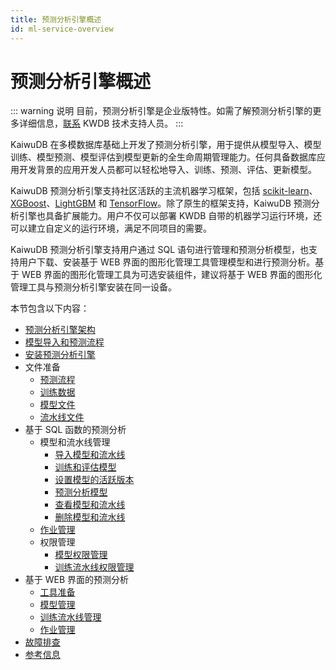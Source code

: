 ```yaml
---
title: 预测分析引擎概述
id: ml-service-overview
---
```


# 预测分析引擎概述

::: warning 说明
目前，预测分析引擎是企业版特性。如需了解预测分析引擎的更多详细信息，[联系](https://cs.kaiwudb.com/support/) KWDB 技术支持人员。
:::

KaiwuDB 在多模数据库基础上开发了预测分析引擎，用于提供从模型导入、模型训练、模型预测、模型评估到模型更新的全生命周期管理能力。任何具备数据库应用开发背景的应用开发人员都可以轻松地导入、训练、预测、评估、更新模型。

KaiwuDB 预测分析引擎支持社区活跃的主流机器学习框架，包括 [scikit-learn](https://scikit-learn.org/stable/index.html)、[XGBoost](https://xgboost.readthedocs.io/en/stable/#)、[LightGBM](https://lightgbm.readthedocs.io/en/latest/index.html#) 和 [TensorFlow](https://tensorflow.google.cn/?hl=zh-cn)。除了原生的框架支持，KaiwuDB 预测分析引擎也具备扩展能力。用户不仅可以部署 KWDB 自带的机器学习运行环境，还可以建立自定义的运行环境，满足不同项目的需要。

KaiwuDB 预测分析引擎支持用户通过 SQL 语句进行管理和预测分析模型，也支持用户下载、安装基于 WEB 界面的图形化管理工具管理模型和进行预测分析。基于 WEB 界面的图形化管理工具为可选安装组件，建议将基于 WEB 界面的图形化管理工具与预测分析引擎安装在同一设备。

本节包含以下内容：

- [预测分析引擎架构](./ml-service-architecture.md)
- [模型导入和预测流程](./ml-service-workflow.md)
- [安装预测分析引擎](./ml-service-install.md)
- 文件准备
  - [预测流程](./prepare-files/predict-workflow.md)
  - [训练数据](./prepare-files/prepare-data.md)
  - [模型文件](./prepare-files/prepare-model-files.md)
  - [流水线文件](./prepare-files/prepare-pipeline-files.md)
- 基于 SQL 函数的预测分析
  - 模型和流水线管理
    - [导入模型和流水线](./sql-based-ml-service/model-pipeline-mgmt/import-model-pipeline.md)
    - [训练和评估模型](./sql-based-ml-service/model-pipeline-mgmt/train-evaluate-models.md)
    - [设置模型的活跃版本](./sql-based-ml-service/model-pipeline-mgmt/set-active-model-versions.md)
    - [预测分析模型](./sql-based-ml-service/model-pipeline-mgmt/predict-analyze-models.md)
    - [查看模型和流水线](./sql-based-ml-service/model-pipeline-mgmt/check-model-pipeline.md)
    - [删除模型和流水线](./sql-based-ml-service/model-pipeline-mgmt/delete-model-pipeline.md)
  - [作业管理](./sql-based-ml-service/job-mgmt.md)
  - 权限管理
    - [模型权限管理](./sql-based-ml-service/privilege-mgmt/model-privilege-mgmt.md)
    - [训练流水线权限管理](./sql-based-ml-service/privilege-mgmt/pipeline-privilege-mgmt.md)
- 基于 WEB 界面的预测分析
  - [工具准备](./web-based-ml-service/prepare-tools.md)
  - [模型管理](./web-based-ml-service/model-mgmt.md)
  - [训练流水线管理](./web-based-ml-service/pipeline-mgmt.md)
  - [作业管理](./web-based-ml-service/job-mgmt.md)
- [故障排查](./ml-service-troubleshooting.md)
- [参考信息](./ml-service-reference.md)

